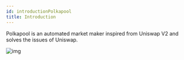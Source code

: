 ```yaml
---
id: introductionPolkapool
title: Introduction
---
```


Polkapool is an automated market maker inspired from Uniswap V2 and solves the issues of Uniswap. 

![img](/img/polkapoolBanner.jpg)
